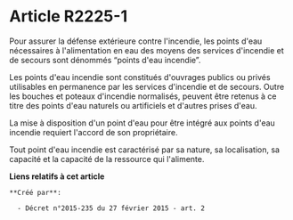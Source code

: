 # Article R2225-1

Pour assurer la défense extérieure contre l'incendie, les points d'eau nécessaires à l'alimentation en eau des moyens des
services d'incendie et de secours sont dénommés “points d'eau incendie”.

Les points d'eau incendie sont constitués d'ouvrages publics ou privés utilisables en permanence par les services d'incendie
et de secours. Outre les bouches et poteaux d'incendie normalisés, peuvent être retenus à ce titre des points d'eau naturels
ou artificiels et d'autres prises d'eau.

La mise à disposition d'un point d'eau pour être intégré aux points d'eau incendie requiert l'accord de son propriétaire.

Tout point d'eau incendie est caractérisé par sa nature, sa localisation, sa capacité et la capacité de la ressource qui
l'alimente.

**Liens relatifs à cet article**

	**Créé par**:

	  - Décret n°2015-235 du 27 février 2015 - art. 2
